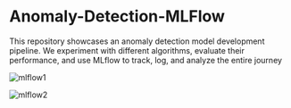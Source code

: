 # Anomaly-Detection-MLFlow
This repository showcases an anomaly detection model development pipeline. We experiment with different algorithms, evaluate their performance, and use MLflow to track, log, and analyze the entire journey

![mlflow1](https://github.com/user-attachments/assets/ab6a55f8-0e3e-48d0-a2c1-c836516be56f)

![mlflow2](https://github.com/user-attachments/assets/cfbb79fe-c1f5-4cf9-9aae-b033393c4b26)


